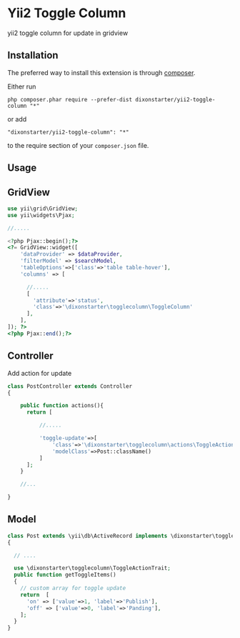 Yii2 Toggle Column
==================
yii2 toggle column for update in gridview

Installation
------------

The preferred way to install this extension is through [composer](http://getcomposer.org/download/).

Either run

```
php composer.phar require --prefer-dist dixonstarter/yii2-toggle-column "*"
```

or add

```
"dixonstarter/yii2-toggle-column": "*"
```

to the require section of your `composer.json` file.


Usage
-----

## GridView

```php
use yii\grid\GridView;
use yii\widgets\Pjax;

//.....

<?php Pjax::begin();?>
<?= GridView::widget([
    'dataProvider' => $dataProvider,
    'filterModel' => $searchModel,
    'tableOptions'=>['class'=>'table table-hover'],
    'columns' => [

      //.....
      [
        'attribute'=>'status',
        'class'=>'\dixonstarter\togglecolumn\ToggleColumn'
      ],
    ],
]); ?>
<?php Pjax::end();?>
```

## Controller

Add  action for update

```php
class PostController extends Controller
{

    public function actions(){
      return [

          //.....

          'toggle-update'=>[
              'class'=>'\dixonstarter\togglecolumn\actions\ToggleAction',
              'modelClass'=>Post::className()
          ]
      ];
    }

    //...

}

```

## Model

```php
class Post extends \yii\db\ActiveRecord implements \dixonstarter\togglecolumn\ToggleActionInterface
{

  // ....

  use \dixonstarter\togglecolumn\ToggleActionTrait;
  public function getToggleItems()
  {
    // custom array for toggle update
    return  [
      'on' => ['value'=>1, 'label'=>'Publish'],
      'off' => ['value'=>0, 'label'=>'Panding'],
    ];
  }
}
```
